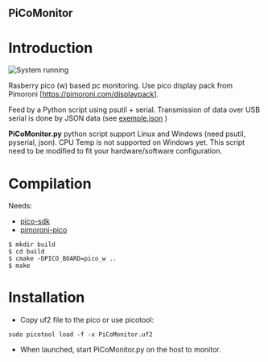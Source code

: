 PiCoMonitor
-----------

# Introduction

![System running](images/PiCoMonitor_1.jpg)

Rasberry pico (w) based pc monitoring. Use pico display pack from Pimoroni [https://pimoroni.com/displaypack].

Feed by a Python script using psutil + serial.
Transmission of data over USB serial is done by JSON data (see [exemple.json](exemple.json) )

**PiCoMonitor.py** python script support Linux and Windows (need psutil, pyserial, json).
CPU Temp is not supported on Windows yet.
This script need to be modified to fit your hardware/software configuration.

# Compilation
Needs:
- [pico-sdk](https://github.com/raspberrypi/pico-sdk)
- [pimoroni-pico](https://github.com/pimoroni/pimoroni-pico)

```
$ mkdir build
$ cd build
$ cmake -DPICO_BOARD=pico_w ..
$ make
```

# Installation
- Copy uf2 file to the pico or use picotool: 
```
sudo picotool load -f -x PiCoMonitor.uf2 
```
- When launched, start PiCoMonitor.py on the host to monitor.

